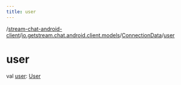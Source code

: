 ```yaml
---
title: user
---
```

/[stream-chat-android-client](../../index.md)/[io.getstream.chat.android.client.models](../index.md)/[ConnectionData](index.md)/[user](user.md)  
  
  
  
# user  
val [user](user.md): [User](../User/index.md)
